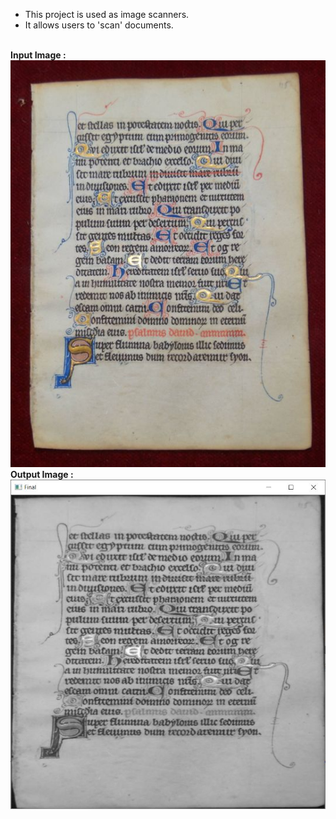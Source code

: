 - This project is used as image scanners.
- It allows users to 'scan' documents.
<br>
<b>Input Image :</b>
<img src="test1.jpg"/>
<br>
<b>Output Image :</b>
<img src="Output.JPG"/>
